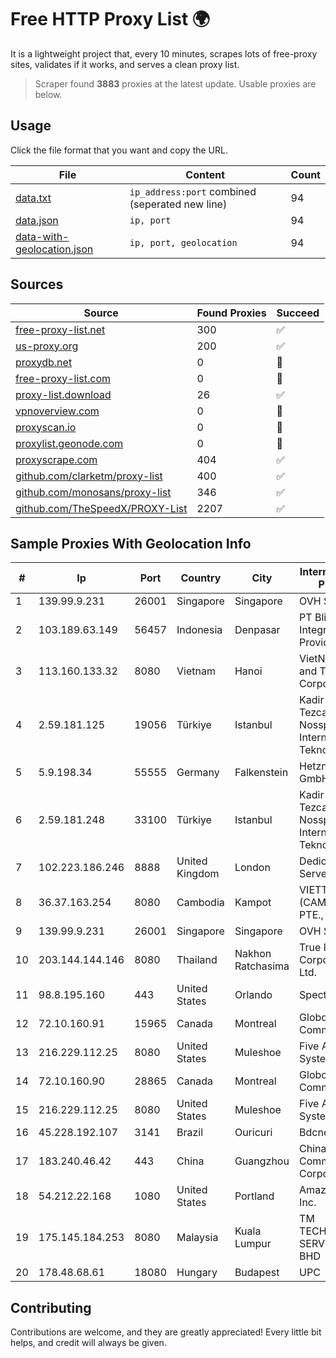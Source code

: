 
# Free HTTP Proxy List 🌍

It is a lightweight project that, every 10 minutes, scrapes lots of free-proxy sites, validates if it works, and serves a clean proxy list.


> Scraper found **3883** proxies at the latest update. Usable proxies are below.

## Usage

Click the file format that you want and copy the URL.


|File|Content|Count|
|----|-------|-----|
|[data.txt](https://raw.githubusercontent.com/themiralay/Proxy-List-World/master/data.txt)|`ip_address:port` combined (seperated new line)|94|
|[data.json](https://raw.githubusercontent.com/themiralay/Proxy-List-World/master/data.json)|`ip, port`|94|
|[data-with-geolocation.json](https://raw.githubusercontent.com/themiralay/Proxy-List-World/master/data-with-geolocation.json)|`ip, port, geolocation`|94|

## Sources

|Source|Found Proxies|Succeed|
|------|-------------|-------|
|[free-proxy-list.net](https://free-proxy-list.net)|300|✅|
|[us-proxy.org](https://www.us-proxy.org)|200|✅|
|[proxydb.net](http://proxydb.net)|0|🚫|
|[free-proxy-list.com](https://free-proxy-list.com/?page=&port=&type%5B%5D=http&type%5B%5D=https&up_time=0&search=Search)|0|🚫|
|[proxy-list.download](https://www.proxy-list.download/HTTP)|26|✅|
|[vpnoverview.com](https://vpnoverview.com/privacy/anonymous-browsing/free-proxy-servers)|0|🚫|
|[proxyscan.io](https://www.proxyscan.io)|0|🚫|
|[proxylist.geonode.com](https://proxylist.geonode.com/api/proxy-list?limit=300&page=1&sort_by=lastChecked&sort_type=desc&protocols=http,https)|0|🚫|
|[proxyscrape.com](https://api.proxyscrape.com/v2/?request=displayproxies&protocol=http&timeout=10000&country=all&ssl=all&anonymity=all)|404|✅|
|[github.com/clarketm/proxy-list](https://raw.githubusercontent.com/clarketm/proxy-list/master/proxy-list-raw.txt)|400|✅|
|[github.com/monosans/proxy-list](https://raw.githubusercontent.com/monosans/proxy-list/main/proxies/http.txt)|346|✅|
|[github.com/TheSpeedX/PROXY-List](https://raw.githubusercontent.com/TheSpeedX/PROXY-List/master/http.txt)|2207|✅|


## Sample Proxies With Geolocation Info

|#|Ip|Port|Country|City|Internet Service Provider|
|-|--|----|-------|----|-------------------------|
|1|139.99.9.231|26001|Singapore|Singapore|OVH SAS|
|2|103.189.63.149|56457|Indonesia|Denpasar|PT Blip Integrator Provider|
|3|113.160.133.32|8080|Vietnam|Hanoi|VietNam Post and Telecom Corporation|
|4|2.59.181.125|19056|Türkiye|Istanbul|Kadir Huseyin Tezcan Nosspeed Internet Teknolojileri|
|5|5.9.198.34|55555|Germany|Falkenstein|Hetzner Online GmbH|
|6|2.59.181.248|33100|Türkiye|Istanbul|Kadir Huseyin Tezcan Nosspeed Internet Teknolojileri|
|7|102.223.186.246|8888|United Kingdom|London|Dedicated Servers|
|8|36.37.163.254|8080|Cambodia|Kampot|VIETTEL (CAMBODIA) PTE., LTD|
|9|139.99.9.231|26001|Singapore|Singapore|OVH SAS|
|10|203.144.144.146|8080|Thailand|Nakhon Ratchasima|True Internet Corporation CO. Ltd.|
|11|98.8.195.160|443|United States|Orlando|Spectrum|
|12|72.10.160.91|15965|Canada|Montreal|GloboTech Communications|
|13|216.229.112.25|8080|United States|Muleshoe|Five Area Systems, LLC|
|14|72.10.160.90|28865|Canada|Montreal|GloboTech Communications|
|15|216.229.112.25|8080|United States|Muleshoe|Five Area Systems, LLC|
|16|45.228.192.107|3141|Brazil|Ouricuri|Bdcnet Telecom|
|17|183.240.46.42|443|China|Guangzhou|China Mobile Communications Corporation|
|18|54.212.22.168|1080|United States|Portland|Amazon.com, Inc.|
|19|175.145.184.253|8080|Malaysia|Kuala Lumpur|TM TECHNOLOGY SERVICES SDN BHD|
|20|178.48.68.61|18080|Hungary|Budapest|UPC|



## Contributing

Contributions are welcome, and they are greatly appreciated! Every
little bit helps, and credit will always be given.

